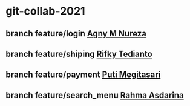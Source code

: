 # git-collab-2021

## branch feature/login [Agny M Nureza](https://github.com/agnynureza)

## branch feature/shiping [Rifky Tedianto](https://github.com/rifkytecoder)

##  branch feature/payment [Puti Megitasari](https://github.com/megitasariputi)

## branch feature/search_menu [Rahma Asdarina](https://github.com/rahmaasdarina)